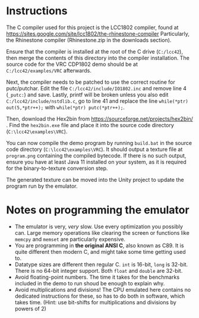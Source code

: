 # Instructions

The C compiler used for this project is the LCC1802 compiler, found at https://sites.google.com/site/lcc1802/the-rhinestone-compiler
Particularly, the Rhinestone compiler (Rhinestone.zip in the downloads section).

Ensure that the compiler is installed at the root of the C drive (`C:/lcc42`), then merge the contents of this directory into the compiler installation. The source code for the VRC CDP1802 demo should be at `C:/lcc42/examples/VRC` afterwards.

Next, the compiler needs to be patched to use the correct routine for putc/putchar. Edit the file `C:/lcc42/include/IO1802.inc` and remove line 4 (`_putc:`) and save.
Lastly, printf will be broken unless you also edit `C:/lcc42/include/nstdlib.c`, go to line 41 and replace the line `while(*ptr) out(5,*ptr++);` with `while(*ptr) putc(*ptr++);`.

Then, download the Hex2bin from https://sourceforge.net/projects/hex2bin/ . Find the `hex2bin.exe` file and place it into the source code directory (`C:\lcc42\examples\VRC`).

You can now compile the demo program by running `build.bat` in the source code  directory (`C:\lcc42\examples\VRC`). It should output a texture file at `program.png` containing the compiled bytecode. If there is no such output, ensure you have at least Java 11 installed on your system, as it is required for the binary-to-texture conversion step.

The generated texture can be moved into the Unity project to update the program run by the emulator.

# Notes on programming the emulator

- The emulator is very, *very* slow. Use every optimization you possibly can. Large memory operations like clearing the screen or functions like `memcpy` and `memset` are particularly expensive.
- You are programming in **the original ANSI C**, also known as C89. It is quite different then modern C, and might take some time getting used to.
- Datatype sizes are different then regular C. `int` is 16-bit, `long` is 32-bit. There is no 64-bit integer support. Both `float` and `double` are 32-bit.
- Avoid floating-point numbers. The time it takes for the benchmarks included in the demo to run shoud be enough to explain why.
- Avoid multiplications and divisions! The CPU emulated here contains no dedicated instructions for these, so has to do both in software, which takes time. (Hint: use bit-shifts for multiplications and divisions by powers of 2)
